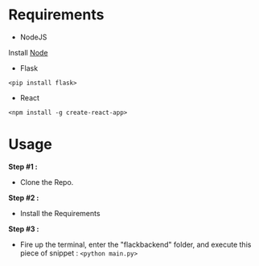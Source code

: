 # Requirements

* NodeJS

Install [Node](http://nodejs.org/)

* Flask

`<pip install flask>`

* React

`<npm install -g create-react-app>`

# Usage

**Step #1 :**

* Clone the Repo.

**Step #2 :**

* Install the Requirements

**Step #3 :**

* Fire up the terminal, enter the "flackbackend" folder, and execute this piece of snippet : `<python main.py>`
